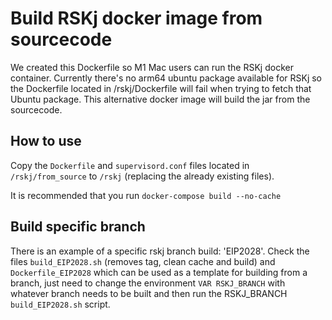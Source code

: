 # Build RSKj docker image from sourcecode

We created this Dockerfile so M1 Mac users can run the RSKj docker container. Currently there's no arm64 ubuntu package
available for RSKj so the Dockerfile located in /rskj/Dockerfile will fail when trying to fetch that Ubuntu package.
This alternative docker image will build the jar from the sourcecode.

## How to use

Copy the `Dockerfile` and `supervisord.conf` files located in `/rskj/from_source` to `/rskj` (replacing the already
existing files).

It is recommended that you run `docker-compose build --no-cache`

## Build specific branch

There is an example of a specific rskj branch build: 'EIP2028'.
Check the files `build_EIP2028.sh` (removes tag, clean cache and build) and `Dockerfile_EIP2028` which can be used as a template for building from a branch, just need to change the environment `VAR RSKJ_BRANCH` with whatever branch needs to be built and then run the RSKJ_BRANCH `build_EIP2028.sh` script.

